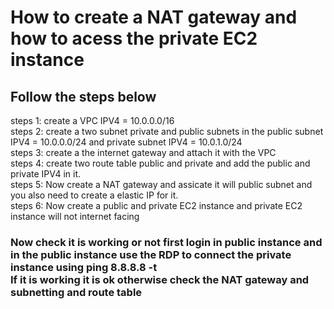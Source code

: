 <h1>
How to create a NAT gateway and how to acess the private EC2 instance
</h1>
<div>
<h2>Follow the steps below</h2>

<p>
steps 1: create a VPC  IPV4 = 10.0.0.0/16<br>
steps 2: create a two subnet private and public subnets in the public subnet IPV4 = 10.0.0.0/24 and private subnet IPV4 = 10.0.1.0/24 <br>
steps 3: create a the internet gateway and attach it with the VPC <br>
steps 4: create two route table public and private and add the public and private IPV4 in it. <br>
steps 5: Now create a NAT gateway and assicate it will public subnet and you also need to create a elastic IP for it.<br>
steps 6: Now create a public and private EC2 instance and private EC2 instance will not internet facing <br>

<h3>
Now check it is working or not  first login in public instance and in the public instance use the RDP to connect the private instance using <b> ping 8.8.8.8 -t </b>
<br>
If it is working it is ok otherwise check the NAT gateway and subnetting and route table 
</h3>
</p>
</div>

